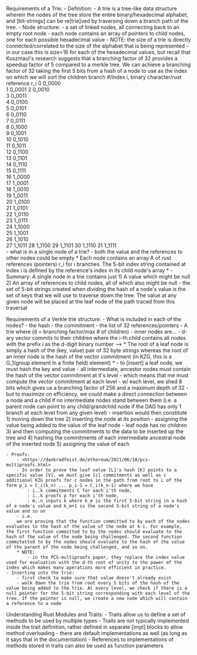 Requirements of a Trie:
    - Definition:
        - A trie is a tree-like data structure wherein the nodes of the tree store the entire binary/hexadecimal alphabet, and [bit-strings] can be re[trie]ved by traversing down a branch path of the tree.
    - Node structure:
        - a set of linked nodes, all connecting back to an empty root node
            -  each node contains an array of pointers to child nodes, one for each possible hexadecimal value
        - NOTE: the size of a trie is directly connected/correlated to the size of the 
        alphabet that is being represented
            - in our case this is size=16 for each of the hexadecimal values, but recall that Kuszmaul's research suggests that a branching factor of 32 provides a speedup factor of 5 compared to a merkle tree. We can achieve a branching factor of 32 taking the first 5 bits from a hash of a node to use as the index
            on which we will sort the children
            branch #/index i, binary character/rust reference r_i
                    0  0_0000  
                    1  0_0001 
                    2  0_0010  
                    3  0_0011  
                    4  0_0100  
                    5  0_0101  
                    6  0_0110  
                    7  0_0111  
                    8  0_1000  
                    9  0_1001  
                    10 0_1010  
                    11 0_1011    
                    12 0_1100  
                    13 0_1101  
                    14 0_1110   
                    15 0_1111  
                    16 1_0000  
                    17 1_0001  
                    18 1_0010  
                    19 1_0011  
                    20 1_0100  
                    21 1_0101  
                    22 1_0110  
                    23 1_0111  
                    24 1_1000  
                    25 1_1001  
                    26 1_1010  
                    27 1_1011
                    28 1_1100
                    29 1_1101
                    30 1_1110
                    31 1_1111   
        - what is in a single node of a trie?
            - both the value and the references to other nodes could be empty
            * Each node contains an array A of rust references (pointers) r_i for i branches. The 5-bit index string contained at index i is defined by the reference's index in its child node's array *
            - Summary: A single node in a trie contains just
                1) A value which might be null
                2) An array of references to child nodes, all of which also might be null
        - the set of 5-bit strings created when dividing the hash of a node's value is the set of keys that we will use to traverse down the tree. The value at any given node will be placed at the leaf node of the path traced from this traversal

Requirements of a Verkle trie structure:
    - What is included in each of the nodes?
        - the hash
        - the commitment
        - the list of 32 references/pointers
    - A trie where (d = branching factor/max # of children)
        - inner nodes are...
            - d-ary vector commits to their children where the i-th child
            contains all nodes with the prefix i as the d-digit binary number
 -->        * The root of a leaf node is simply a hash of the (key, value) pair of 32 byte
            strings whereas the root of an inner node is the hash of the vector commitment 
            (in KZG, this is a G_1(group element in a finite field) element) *
                - to [insert] a leaf node, we must hash the key and value
                - all intermediate, ancestor nodes must contain the hash of the vector commitment at it's level
                    - which means that me must compute the vector commitment at each level 
                - w/ each level, we shed 8 bits which gives us a branching factor of 256 and a maximum depth of 32
                    - but to maximize on efficiency, we could make a direct connection between a node and a child if no intermediate nodes stand between them (i.e. a parent node can point to any child/grandchild node if the DAG has only 1 branch at each level from any given level)
        - insertion would then constitute 
            1) moving down the tree 
            2) inserting the node at its position
                - assigning the value being added to the value of the leaf node
                - leaf node has no children
            3) and then computing the commitments to the data to be inserted up the tree and 
            4) hashing the commitments of each intermediate ancestral node of the inserted node
            5) assigning the value of each 

    - Proofs:
        - <https://dankradfeist.de/ethereum/2021/06/18/pcs-multiproofs.html>
        - In order to prove the leaf value [L]'s hash [K] points to a specific value [V], we must give [c] commitments as well as c additional KZG proofs for c nodes in the path from root to L of the form p_i = C_i(k_n) ... p_i-1 = C_i(k_n-1) where we have
            : i..k commitments C for each i'th node,
            : i..k proofs p for each i'th node,
            : m..n inputs k where k_m is the first 5-bit string in a hash of a node's value and k_m+1 is the second 5-bit string of a node's value and so on
        - i.e. 
        we are proving that the function committed to by each of the nodes evaluates to the hash of the value of the node at k-i. For example, the first function committed to by the nodes should evaluate to the hash of the value of the node being challenged. The second function commitetted to by the nodes should evaluate to the hash of the value of the parent of the node being challenged, and so on.
        * NOTE: 
            - in the PCS-multiproofs paper, they replace the index value used for evaluation with the d-th root of unity to the power of the index which makes many operations more efficient in practice.
    - Inserting into the trie:
        - first check to make sure that value doesn't already exist
        - walk down the trie from root every 5 bits of the hash of the value being added to the trie. At every level, we check if there is a null pointer for the 5-bit string corresponding with each level of the tree. If the pointer is null, we create a new node which will contain a reference to a node
        

Understanding Rust Modules and Traits:
    - Traits allow us to define a set of methods to be used by multiple types
        - Traits are not typically implemented inside the trait definition, rather defined
        in separate [impl] blocks to allow method overloading
        - there are default implementations as well (as long as it says that in the documentation)
    - References to implementations of methods stored in traits can also be used as function parameters 

        